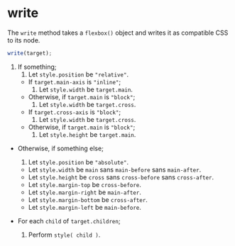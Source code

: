 # write

The `write` method takes a `flexbox()` object and writes it as compatible CSS to its node.

```js
write(target);
```

1. If something;
	1. Let `style.position` be `"relative"`.
	+  If `target.main-axis` is `"inline"`;
		1. Let `style.width` be `target.main`.
	+  Otherwise, if `target.main` is `"block"`;
		1. Let `style.width` be `target.cross`.
	+  If `target.cross-axis` is `"block"`;
		1. Let `style.width` be `target.cross`.
	+  Otherwise, if `target.main` is `"block"`;
		1. Let `style.height` be `target.main`.
-  Otherwise, if something else;
	1. Let `style.position` be `"absolute"`.
	-  Let `style.width` be `main` sans `main-before` sans `main-after`.
	-  Let `style.height` be `cross` sans `cross-before` sans `cross-after`.
	-  Let `style.margin-top` be `cross-before`.
	-  Let `style.margin-right` be `main-after`.
	-  Let `style.margin-bottom` be `cross-after`.
	-  Let `style.margin-left` be `main-before`.

-  For each `child` of `target.children`;
	1. Perform `style( child )`.

